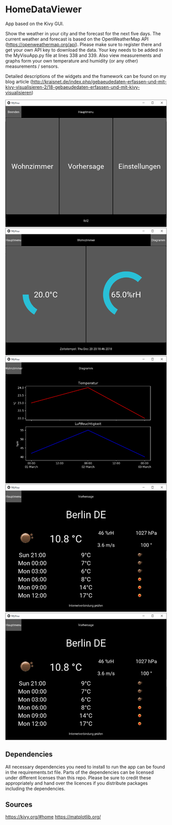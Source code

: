 # HomeDataViewer
App based on the Kivy GUI.

Show the weather in your city and the forecast for the next five days. The current weather and forecast is based on the OpenWeatherMap API (https://openweathermap.org/api). Please make sure to register there and get your own API key to download the data. Your key needs to be added in the MyVisuApp.py file at lines 338 and 339.
Also view measurements and graphs form your own temperature and humidity (or any other) measurements / sensors.

Detailed descriptions of the widgets and the framework can be found on my blog article (http://kraisnet.de/index.php/gebaeudedaten-erfassen-und-mit-kivy-visualisieren-2/18-gebaeudedaten-erfassen-und-mit-kivy-visualisieren)

![Screenshot 1](https://github.com/HaikoKrais/HomeDataViewer/blob/master/screenshot1.png)
![Screenshot 2](https://github.com/HaikoKrais/HomeDataViewer/blob/master/screenshot2.png)
![Screenshot 3](https://github.com/HaikoKrais/HomeDataViewer/blob/master/screenshot3.png)
![Screenshot 4](https://github.com/HaikoKrais/HomeDataViewer/blob/master/screenshot4.png)
![Screenshot 5](https://github.com/HaikoKrais/HomeDataViewer/blob/master/screenshot5.png)

## Dependencies
All necessary dependencies you need to install to run the app can be found in the requirements.txt file.
Parts of the dependencies can be licensed under different licenses than this repo. Please be sure to credit these appropriately and hand over the licences if you distribute packages including the dependencies.

## Sources
https://kivy.org/#home
https://matplotlib.org/
